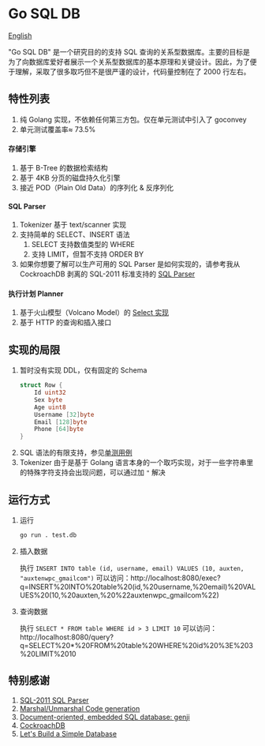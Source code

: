 # Go SQL DB

[English](README.md)

"Go SQL DB" 是一个研究目的的支持 SQL 查询的关系型数据库。主要的目标是为了向数据库爱好者展示一个关系型数据库的基本原理和关键设计。因此，为了便于理解，采取了很多取巧但不是很严谨的设计，代码量控制在了 2000 行左右。

## 特性列表

1. 纯 Golang 实现，不依赖任何第三方包。仅在单元测试中引入了 goconvey
1. 单元测试覆盖率≈ 73.5%

#### 存储引擎
1. 基于 B-Tree 的数据检索结构
1. 基于 4KB 分页的磁盘持久化引擎
1. 接近 POD（Plain Old Data）的序列化 & 反序列化

#### SQL Parser
1. Tokenizer 基于 text/scanner 实现
1. 支持简单的 SELECT、INSERT 语法
   1. SELECT 支持数值类型的 WHERE
   1. 支持 LIMIT，但暂不支持 ORDER BY
1. 如果你想要了解可以生产可用的 SQL Parser 是如何实现的，请参考我从 CockroachDB 剥离的 SQL-2011 标准支持的 [SQL Parser](https://github.com/auxten/postgresql-parser)

#### 执行计划 Planner
1. 基于火山模型（Volcano Model）的 [Select 实现](planner/select.go)
1. 基于 HTTP 的查询和插入接口

## 实现的局限

1. 暂时没有实现 DDL，仅有固定的 Schema
    ```go
    struct Row {
        Id uint32
        Sex byte
        Age uint8
        Username [32]byte
        Email [128]byte
        Phone [64]byte
    }
    ```
2. SQL 语法的有限支持，参见[单测用例](parser/parser_test.go)
3. Tokenizer 由于是基于 Golang 语言本身的一个取巧实现，对于一些字符串里的特殊字符支持会出现问题，可以通过加 `"` 解决

## 运行方式
1. 运行
   ```bash
   go run . test.db
   ```
2. 插入数据
   
   执行 `INSERT INTO table (id, username, email) VALUES (10, auxten, "auxtenwpc_gmailcom")`
   可以访问：http://localhost:8080/exec?q=INSERT%20INTO%20table%20(id,%20username,%20email)%20VALUES%20(10,%20auxten,%20%22auxtenwpc_gmailcom%22)

3. 查询数据
   
   执行 `SELECT * FROM table WHERE id > 3 LIMIT 10`
   可以访问：http://localhost:8080/query?q=SELECT%20*%20FROM%20table%20WHERE%20id%20%3E%203%20LIMIT%2010

## 特别感谢

1. [SQL-2011 SQL Parser](https://github.com/auxten/postgresql-parser)
1. [Marshal/Unmarshal Code generation](https://github.com/andyleap/gencode/)
1. [Document-oriented, embedded SQL database: genji](https://github.com/genjidb/genji)
1. [CockroachDB](https://github.com/cockroachdb/cockroach)
1. [Let's Build a Simple Database](https://cstack.github.io/db_tutorial/)
